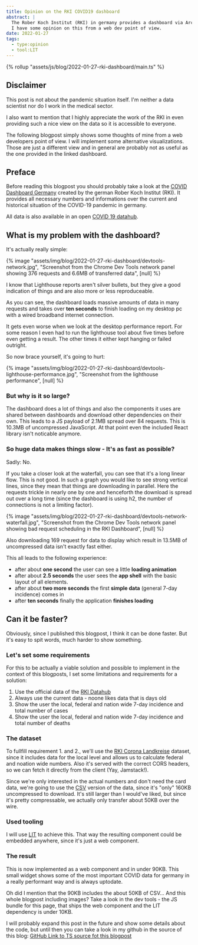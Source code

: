 ```yaml
---
title: Opinion on the RKI COVID19 dashboard
abstract: |
  The Rober Koch Institut (RKI) in germany provides a dashboard via ArcGIS to provide an overview over the current state of COVID in the country.
  I have some opinion on this from a web dev point of view.
date: 2022-01-27
tags:
  - type:opinion
  - tool:LIT
---
```


{% rollup "assets/js/blog/2022-01-27-rki-dashboard/main.ts" %}

<div class="commentBlock">

## Disclaimer

This post is not about the pandemic situation itself. I'm neither a data scientist nor do I work in the medical sector.

I also want to mention that I highly appreciate the work of the RKI in even providing such a nice view on the data so it is accessible to everyone.

The following blogpost simply shows some thoughts of mine from a web developers point of view. I will implement some alternative visualizations. Those are just a different view and in general are probably not as useful as the one provided in the linked dashboard.

</div>

## Preface

Before reading this blogpost you should probably take a look at the [COVID Dashboard Germany](https://experience.arcgis.com/experience/478220a4c454480e823b17327b2bf1d4) created by the german Rober Koch Institut (RKI). It provides all necessary numbers and informations over the current and historical situation of the COVID-19 pandemic in germany.

All data is also available in an open [COVID 19 datahub](https://npgeo-corona-npgeo-de.hub.arcgis.com/search?groupIds=b28109b18022405bb965c602b13e1bbc).

## What is my problem with the dashboard?

It's actually really simple:

{% image "assets/img/blog/2022-01-27-rki-dashboard/devtools-network.jpg", "Screenshot from the Chrome Dev Tools network panel showing 376 requests and 6.6MB of transferred data", [null] %}

<aside>

I know that Lighthouse reports aren't silver bullets, but they give a good indication of things and are also more or less reproduceable.

</aside>

As you can see, the dashboard loads massive amounts of data in many requests and takes over **ten seconds** to finish loading on my desktop pc with a wired broadband internet connection.

It gets even worse when we look at the desktop performance report. For some reason I even had to run the lighthouse tool about five times before even getting a result. The other times it either kept hanging or failed outright.

So now brace yourself, it's going to hurt:

{% image "assets/img/blog/2022-01-27-rki-dashboard/devtools-lighthouse-performance.jpg", "Screenshot from the lighthouse performance", [null] %}

### But why is it so large?

The dashboard does a lot of things and also the components it uses are shared between dashboards and download other dependencies on their own. This leads to a JS payload of 2.1MB spread over 84 requests. This is 10.3MB of uncompressed JavaScript. At that point even the included React library isn't noticable anymore.

### So huge data makes things slow - It's as fast as possible?

Sadly: No.

If you take a closer look at the waterfall, you can see that it's a long linear flow. This is not good. In such a graph you would like to see strong vertical lines, since they mean that things are downloading in parallel. Here the requests trickle in nearly one by one and henceforth the download is spread out over a long time (since the dashboard is using h2, the number of connections is not a limiting factor).

{% image "assets/img/blog/2022-01-27-rki-dashboard/devtools-network-waterfall.jpg", "Screenshot from the Chrome Dev Tools network panel showing bad request scheduling in the RKI Dashboard", [null] %}

Also downloading 169 request for data to display which result in 13.5MB of uncompressed data isn't exactly fast either.

This all leads to the following experience:

- after about **one second** the user can see a little **loading animation**
- after about **2.5 seconds** the user sees the **app shell** with the basic layout of all elements.
- after about **two more seconds** the first **simple data** (general 7-day incidence) comes in
- after **ten seconds** finally the application **finishes loading**

## Can it be faster?

Obviously, since I published this blogpost, I think it can be done faster. But it's easy to spit words, much harder to show something.

### Let's set some requirements

For this to be actually a viable solution and possible to implement in the context of this blogposts, I set some limitations and requirements for a solution:

1. Use the official data of the [RKI Datahub](https://npgeo-corona-npgeo-de.hub.arcgis.com/search?groupIds=b28109b18022405bb965c602b13e1bbc)
2. Always use the current data - noone likes data that is days old
3. Show the user the local, federal and nation wide 7-day incidence and total number of cases
4. Show the user the local, federal and nation wide 7-day incidence and total number of deaths
<!-- 5. Show the user how many regions are above a certain incidence (local and federal) -->

### The dataset

To fullfill requirement 1. and 2., we'll use the [RKI Corona Landkreise](https://npgeo-corona-npgeo-de.hub.arcgis.com/datasets/917fc37a709542548cc3be077a786c17_0) dataset, since it includes data for the local level and allows us to calculate federal and noation wide numbers. Also it's served with the correct CORS headers, so we can fetch it directly from the client (Yay, Jamstack!).

Since we're only interested in the actual numbers and don't need the card data, we're going to use the [CSV](https://opendata.arcgis.com/api/v3/datasets/917fc37a709542548cc3be077a786c17_0/downloads/data?format=csv&spatialRefId=4326) version of the data, since it's "only" 160KB uncompressed to download. It's still larger than I would've liked, but since it's pretty compressable, we actually only transfer about 50KB over the wire.

### Used tooling

I will use [LIT](https://lit.dev) to achieve this. That way the resulting component could be embedded anywhere, since it's just a web component.

### The result

<covid-stats></covid-stats>

This is now implemented as a web component and in under 90KB. This small widget shows some of the most important COVID data for germany in a really performant way and is always uptodate.

Oh did I mention that the 90KB includes the about 50KB of CSV... And this whole blogpost including images? Take a look in the dev tools - the JS bundle for this page, that ships the web component and the LIT dependency is under 10KB.

I will probably expand this post in the future and show some details about the code, but until then you can take a look in my github in the source of this blog: [GitHub Link to TS source fot this blogpost](https://github.com/Snapstromegon/hoeser.dev/tree/master/assets/js/blog/2022-01-27-rki-dashboard)
